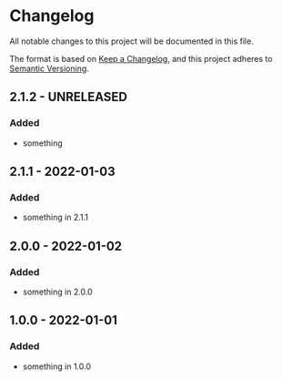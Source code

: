 # Changelog

All notable changes to this project will be documented in this file.

The format is based on [Keep a Changelog](https://keepachangelog.com/en/1.0.0/),
and this project adheres to [Semantic Versioning](https://semver.org/spec/v2.0.0.html).

## 2.1.2 - UNRELEASED

### Added

- something

## 2.1.1 - 2022-01-03

### Added

- something in 2.1.1

## 2.0.0 - 2022-01-02

### Added

- something in 2.0.0

## 1.0.0 - 2022-01-01

### Added

- something in 1.0.0
